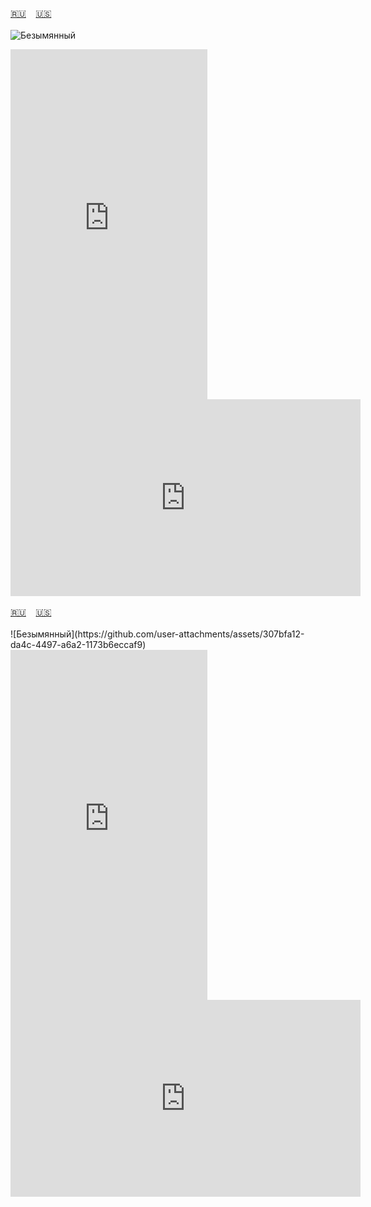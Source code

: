 <span id="ru"><a href='#ru'>🇷🇺</a> &nbsp;&nbsp;&nbsp;<a href='#en'>🇺🇸</a> &nbsp;&nbsp;&nbsp;</span><br><br>
![Безымянный](https://github.com/user-attachments/assets/307bfa12-da4c-4497-a6a2-1173b6eccaf9)

<iframe width="315" height="560" src="https://www.youtube.com/embed/G2ykR88L-Vw/" frameborder="0" allow="accelerometer; autoplay; clipboard-write; encrypted-media; gyroscope; picture-in-picture; web-share"allowfullscreen></iframe>

<iframe width="560" height="315" src="https://www.youtube.com/embed/9MH5RgPdmRE?si=7e8sYWgQ5DU_dkDY" title="YouTube video player" frameborder="0" allow="accelerometer; autoplay; clipboard-write; encrypted-media; gyroscope; picture-in-picture; web-share" allowfullscreen></iframe><br><br>
<span id="en"><a href='#ru'>🇷🇺</a> &nbsp;&nbsp;&nbsp;<a href='#en'>🇺🇸</a> &nbsp;&nbsp;&nbsp;</span><br><br>
![Безымянный](https://github.com/user-attachments/assets/307bfa12-da4c-4497-a6a2-1173b6eccaf9)

<iframe width="315" height="560" src="https://www.youtube.com/embed/teRNJHBx5Hg" frameborder="0" allow="accelerometer; autoplay; clipboard-write; encrypted-media; gyroscope; picture-in-picture; web-share"allowfullscreen></iframe>

<iframe width="560" height="315" src="https://www.youtube.com/embed/9MH5RgPdmRE?si=7e8sYWgQ5DU_dkDY" title="YouTube video player" frameborder="0" allow="accelerometer; autoplay; clipboard-write; encrypted-media; gyroscope; picture-in-picture; web-share" allowfullscreen></iframe><br><br>
